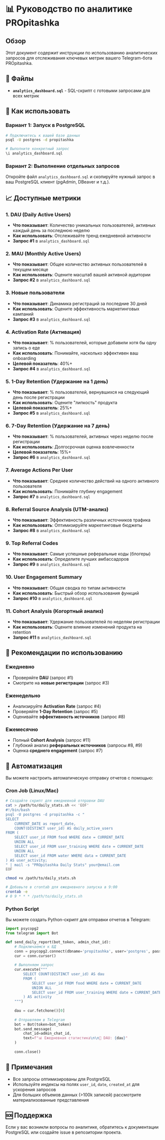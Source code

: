 # 📊 Руководство по аналитике PROpitashka

## Обзор

Этот документ содержит инструкции по использованию аналитических запросов для отслеживания ключевых метрик вашего Telegram-бота PROpitashka.

## 📁 Файлы

- **`analytics_dashboard.sql`** - SQL-скрипт с готовыми запросами для всех метрик

## 🚀 Как использовать

### Вариант 1: Запуск в PostgreSQL

```bash
# Подключитесь к вашей базе данных
psql -U postgres -d propitashka

# Выполните конкретный запрос
\i analytics_dashboard.sql
```

### Вариант 2: Выполнение отдельных запросов

Откройте файл `analytics_dashboard.sql` и скопируйте нужный запрос в ваш PostgreSQL клиент (pgAdmin, DBeaver и т.д.).

## 📈 Доступные метрики

### 1. **DAU (Daily Active Users)**
- **Что показывает**: Количество уникальных пользователей, активных каждый день за последнюю неделю
- **Как использовать**: Отслеживайте тренд ежедневной активности
- **Запрос #1** в `analytics_dashboard.sql`

### 2. **MAU (Monthly Active Users)**
- **Что показывает**: Общее количество активных пользователей в текущем месяце
- **Как использовать**: Оцените масштаб вашей активной аудитории
- **Запрос #2** в `analytics_dashboard.sql`

### 3. **Новые пользователи**
- **Что показывает**: Динамика регистраций за последние 30 дней
- **Как использовать**: Оцените эффективность маркетинговых кампаний
- **Запрос #3** в `analytics_dashboard.sql`

### 4. **Activation Rate (Активация)**
- **Что показывает**: % пользователей, которые добавили хотя бы одну запись о еде
- **Как использовать**: Понимайте, насколько эффективен ваш onboarding
- **Целевой показатель**: 40%+
- **Запрос #4** в `analytics_dashboard.sql`

### 5. **1-Day Retention (Удержание на 1 день)**
- **Что показывает**: % пользователей, вернувшихся на следующий день после регистрации
- **Как использовать**: Оцените "липкость" продукта
- **Целевой показатель**: 25%+
- **Запрос #5** в `analytics_dashboard.sql`

### 6. **7-Day Retention (Удержание на 7 день)**
- **Что показывает**: % пользователей, активных через неделю после регистрации
- **Как использовать**: Долгосрочная оценка вовлеченности
- **Целевой показатель**: 15%+
- **Запрос #6** в `analytics_dashboard.sql`

### 7. **Average Actions Per User**
- **Что показывает**: Среднее количество действий на одного активного пользователя
- **Как использовать**: Понимайте глубину engagement
- **Запрос #7** в `analytics_dashboard.sql`

### 8. **Referral Source Analysis (UTM-анализ)**
- **Что показывает**: Эффективность различных источников трафика
- **Как использовать**: Оптимизируйте маркетинговые бюджеты
- **Запрос #8** в `analytics_dashboard.sql`

### 9. **Top Referral Codes**
- **Что показывает**: Самые успешные реферальные коды (блогеры)
- **Как использовать**: Определите лучших амбассадоров
- **Запрос #9** в `analytics_dashboard.sql`

### 10. **User Engagement Summary**
- **Что показывает**: Общая сводка по типам активности
- **Как использовать**: Быстрый обзор использования функций
- **Запрос #10** в `analytics_dashboard.sql`

### 11. **Cohort Analysis (Когортный анализ)**
- **Что показывает**: Удержание пользователей по неделям регистрации
- **Как использовать**: Оцените влияние изменений продукта на retention
- **Запрос #11** в `analytics_dashboard.sql`

## 🎯 Рекомендации по использованию

### Ежедневно
- Проверяйте **DAU** (запрос #1)
- Смотрите на **новые регистрации** (запрос #3)

### Еженедельно
- Анализируйте **Activation Rate** (запрос #4)
- Проверяйте **1-Day Retention** (запрос #5)
- Оценивайте **эффективность источников** (запрос #8)

### Ежемесячно
- Полный **Cohort Analysis** (запрос #11)
- Глубокий анализ **реферальных источников** (запросы #8, #9)
- Оценка **среднего engagement** (запрос #7)

## 🔧 Автоматизация

Вы можете настроить автоматическую отправку отчетов с помощью:

### Cron Job (Linux/Mac)

```bash
# Создайте скрипт для ежедневной отправки DAU
cat > /path/to/daily_stats.sh << 'EOF'
#!/bin/bash
psql -U postgres -d propitashka -c "
SELECT 
    CURRENT_DATE as report_date,
    COUNT(DISTINCT user_id) AS daily_active_users
FROM (
    SELECT user_id FROM food WHERE date = CURRENT_DATE
    UNION ALL
    SELECT user_id FROM user_training WHERE date = CURRENT_DATE
    UNION ALL
    SELECT user_id FROM water WHERE data = CURRENT_DATE
) AS user_activity;
" | mail -s "PROpitashka Daily Stats" your@email.com
EOF

chmod +x /path/to/daily_stats.sh

# Добавьте в crontab для ежедневного запуска в 9:00
crontab -e
# 0 9 * * * /path/to/daily_stats.sh
```

### Python Script

Вы можете создать Python-скрипт для отправки отчетов в Telegram:

```python
import psycopg2
from telegram import Bot

def send_daily_report(bot_token, admin_chat_id):
    # Подключаемся к БД
    conn = psycopg2.connect(dbname='propitashka', user='postgres', password='your_password')
    cur = conn.cursor()
    
    # Выполняем запрос
    cur.execute("""
        SELECT COUNT(DISTINCT user_id) AS dau
        FROM (
            SELECT user_id FROM food WHERE date = CURRENT_DATE
            UNION ALL
            SELECT user_id FROM user_training WHERE date = CURRENT_DATE
        ) AS activity
    """)
    
    dau = cur.fetchone()[0]
    
    # Отправляем в Telegram
    bot = Bot(token=bot_token)
    bot.send_message(
        chat_id=admin_chat_id,
        text=f"📊 Ежедневная статистика\n\n👥 DAU: {dau}"
    )
    
    conn.close()
```

## 📝 Примечания

- Все запросы оптимизированы для PostgreSQL
- Используйте индексы на полях `user_id`, `date`, `created_at` для ускорения запросов
- Для больших объемов данных (>100k записей) рассмотрите материализованные представления

## 🆘 Поддержка

Если у вас возникли вопросы по аналитике, обратитесь к документации PostgreSQL или создайте issue в репозитории проекта.





